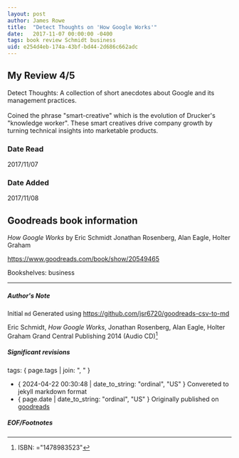 ```yaml
---
layout: post
author: James Rowe
title:  "Detect Thoughts on 'How Google Works'"
date:   2017-11-07 00:00:00 -0400
tags: book review Schmidt business
uid: e254d4eb-174a-43bf-bd44-2d686c662adc
---
```


<!-- highly dependent on how you personally use jekyll templates, and how you want this to show up -->

## My Review 4/5

Detect Thoughts: A collection of short anecdotes about Google and its management practices.<br/><br/>Coined the phrase "smart-creative" which is the evolution of Drucker's "knowledge worker". These smart creatives drive company growth by turning technical insights into marketable products.<br/>

### Date Read
2017/11/07

### Date Added
2017/11/08

## Goodreads book information

*How Google Works* by Eric Schmidt
Jonathan Rosenberg, Alan Eagle, Holter Graham

https://www.goodreads.com/book/show/20549465

Bookshelves: business

---

##### Author's Note

Initial `md` Generated using https://github.com/jsr6720/goodreads-csv-to-md

Eric Schmidt, *How Google Works*, Jonathan Rosenberg, Alan Eagle, Holter Graham Grand Central Publishing 2014 (Audio CD)[^1]

##### Significant revisions

tags: { page.tags | join: ", " } <!-- todo move this somewhere -->

- { 2024-04-22 00:30:48 | date_to_string: "ordinal", "US" } Convereted to jekyll markdown format 
- { page.date | date_to_string: "ordinal", "US" } Originally published on [goodreads](https://www.goodreads.com)

##### EOF/Footnotes

[^1]: ISBN: ="1478983523"